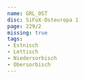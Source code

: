 ```yaml
---
name: GRL_OST
disc: SiFoX-Osteuropa 1
page: 229/2
missing: true
tags:
- Estnisch
- Lettisch
- Niedersorbisch
- Obersorbisch
---
```

